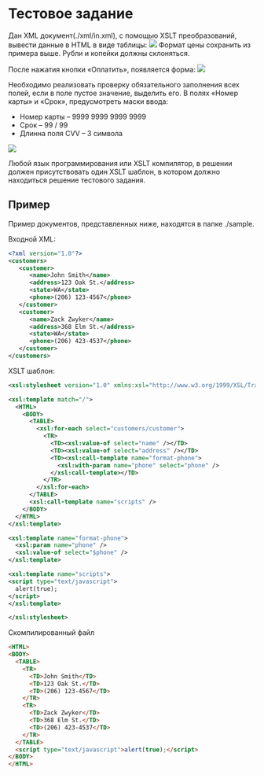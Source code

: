 # Тестовое задание
Дан XML документ(./xml/in.xml), с помощью XSLT преобразований, вывести данные в HTML в виде таблицы:
![](https://github.com/tolic811/test-case/raw/master/img/tbl.png)
Формат цены сохранить из примера выше. Рубли и копейки должны склоняться.

После нажатия кнопки «Оплатить», появляется форма:
![](https://github.com/tolic811/test-case/raw/master/img/frm.png)

Необходимо реализовать проверку обязательного заполнения всех полей, если в поле пустое значение, выделить его.
В полях «Номер карты» и «Срок», предусмотреть маски ввода:
- Номер карты – 9999 9999 9999 9999
- Срок – 99 / 99
- Длинна поля CVV – 3 символа

![](https://github.com/tolic811/test-case/raw/master/img/frm-err.png)

Любой язык программирования или XSLT компилятор, в решении должен присутствовать один XSLT шаблон, в котором должно находиться решение тестового задания.

## Пример
Пример документов, представленных ниже, находятся в папке ./sample.

Входной XML:
```xml
<?xml version="1.0"?>
<customers>
   <customer>
      <name>John Smith</name>
      <address>123 Oak St.</address>
      <state>WA</state>
      <phone>(206) 123-4567</phone>
   </customer>
   <customer>
      <name>Zack Zwyker</name>
      <address>368 Elm St.</address>
      <state>WA</state>
      <phone>(206) 423-4537</phone>
   </customer>
</customers>
```

XSLT шаблон:
```xml
<xsl:stylesheet version="1.0" xmlns:xsl="http://www.w3.org/1999/XSL/Transform" >

<xsl:template match="/">
  <HTML>
    <BODY>
      <TABLE>
        <xsl:for-each select="customers/customer">
          <TR>
            <TD><xsl:value-of select="name" /></TD>
            <TD><xsl:value-of select="address" /></TD>
            <TD><xsl:call-template name="format-phone">
              <xsl:with-param name="phone" select="phone" />
            </xsl:call-template></TD>
          </TR>
        </xsl:for-each>
      </TABLE>
      <xsl:call-template name="scripts" />
    </BODY>
  </HTML>
</xsl:template>

<xsl:template name="format-phone">
  <xsl:param name="phone" />
  <xsl:value-of select="$phone" />
</xsl:template>

<xsl:template name="scripts">
<script type="text/javascript">
  alert(true);
</script>
</xsl:template>

</xsl:stylesheet>
```
Скомпилированный файл
```html
<HTML>
<BODY>
  <TABLE>
    <TR>
      <TD>John Smith</TD>
      <TD>123 Oak St.</TD>
      <TD>(206) 123-4567</TD>
    </TR>
    <TR>
      <TD>Zack Zwyker</TD>
      <TD>368 Elm St.</TD>
      <TD>(206) 423-4537</TD>
    </TR>
  </TABLE>
  <script type="text/javascript">alert(true);</script>
</BODY>
</HTML>
```
